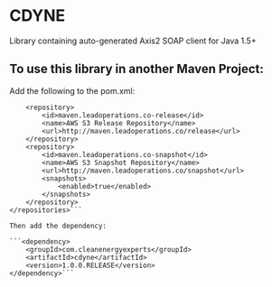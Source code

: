 CDYNE
=====

Library containing auto-generated Axis2 SOAP client for Java 1.5+

To use this library in another Maven Project:
---------------------------------------------

Add the following to the pom.xml:

```<repositories>
    <repository>
        <id>maven.leadoperations.co-release</id>
        <name>AWS S3 Release Repository</name>
        <url>http://maven.leadoperations.co/release</url>
    </repository>
    <repository>
        <id>maven.leadoperations.co-snapshot</id>
        <name>AWS S3 Snapshot Repository</name>
        <url>http://maven.leadoperations.co/snapshot</url>
        <snapshots>
            <enabled>true</enabled>
        </snapshots>
    </repository>
</repositories>```

Then add the dependency:

```<dependency>
    <groupId>com.cleanenergyexperts</groupId>
    <artifactId>cdyne</artifactId>
    <version>1.0.0.RELEASE</version>
</dependency>```